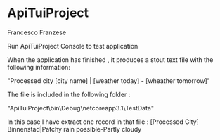 # ApiTuiProject

Francesco Franzese

Run ApiTuiProject Console to test application

When the application has finished , it produces a stout text file with the following information: 

"Processed city [city name] | [weather today] - [wheather tomorrow]"

The file is included in the following folder : 

"ApiTuiProject\bin\Debug\netcoreapp3.1\TestData"

In this case I have extract one record in that file :
[Processed City] Binnenstad|Patchy rain possible-Partly cloudy
